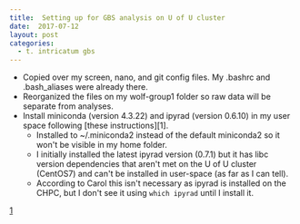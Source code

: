 ```yaml
---
title:  Setting up for GBS analysis on U of U cluster
date:  2017-07-12
layout: post
categories:
  - t. intricatum gbs
---
```

  * Copied over my screen, nano, and git config files. My .bashrc and .bash_aliases were already there.
  * Reorganized the files on my wolf-group1 folder so raw data will be separate from analyses.
  * Install miniconda (version 4.3.22) and ipyrad (version 0.6.10) in my user space following [these instructions][1].
    * Installed to ~/.miniconda2 instead of the default miniconda2 so it won't be visible in my home folder.
    * I initially installed the latest ipyrad version (0.7.1) but it has libc version dependencies that aren't met on the U of U cluster (CentOS7) and can't be installed in user-space (as far as I can tell).
    * According to Carol this isn't necessary as ipyrad is installed on the CHPC, but I don't see it using `which ipyrad` until I install it.
    
[1](http://ipyrad.readthedocs.io/installation.html)
